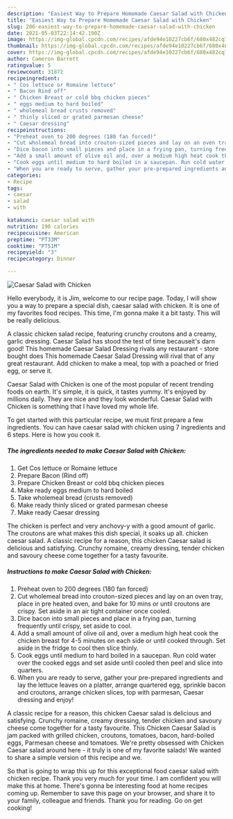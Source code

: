 ```yaml
---
description: "Easiest Way to Prepare Homemade Caesar Salad with Chicken"
title: "Easiest Way to Prepare Homemade Caesar Salad with Chicken"
slug: 206-easiest-way-to-prepare-homemade-caesar-salad-with-chicken
date: 2021-05-03T22:14:42.190Z
image: https://img-global.cpcdn.com/recipes/afde94e10227cb6f/680x482cq70/caesar-salad-with-chicken-recipe-main-photo.jpg
thumbnail: https://img-global.cpcdn.com/recipes/afde94e10227cb6f/680x482cq70/caesar-salad-with-chicken-recipe-main-photo.jpg
cover: https://img-global.cpcdn.com/recipes/afde94e10227cb6f/680x482cq70/caesar-salad-with-chicken-recipe-main-photo.jpg
author: Cameron Barrett
ratingvalue: 5
reviewcount: 31872
recipeingredient:
- " Cos lettuce or Romaine lettuce"
- " Bacon Rind off"
- " Chicken Breast or cold bbq chicken pieces"
- " eggs medium to hard boiled"
- " wholemeal bread crusts removed"
- " thinly sliced or grated parmesan cheese"
- " Caesar dressing"
recipeinstructions:
- "Preheat oven to 200 degrees (180 fan forced)"
- "Cut wholemeal bread into crouton-sized pieces and lay on an oven tray, place in pre heated oven, and bake for 10 mins or until croutons are crispy. Set aside in an air tight container once cooled."
- "Dice bacon into small pieces and place in a frying pan, turning frequently until crispy, set aside to cool."
- "Add a small amount of olive oil and, over a medium high heat cook the chicken breast for 4-5 minutes on each side or until cooked through. Set aside in the fridge to cool then slice thinly."
- "Cook eggs until medium to hard boiled in a saucepan. Run cold water over the cooked eggs and set aside until cooled then peel and slice into quarters."
- "When you are ready to serve, gather your pre-prepared ingredients and lay the lettuce leaves on a platter, arrange quartered egg, sprinkle bacon and croutons, arrange chicken slices, top with parmesan, Caesar dressing and enjoy!"
categories:
- Recipe
tags:
- caesar
- salad
- with

katakunci: caesar salad with 
nutrition: 190 calories
recipecuisine: American
preptime: "PT33M"
cooktime: "PT51M"
recipeyield: "3"
recipecategory: Dinner

---
```



![Caesar Salad with Chicken](https://img-global.cpcdn.com/recipes/afde94e10227cb6f/680x482cq70/caesar-salad-with-chicken-recipe-main-photo.jpg)

Hello everybody, it is Jim, welcome to our recipe page. Today, I will show you a way to prepare a special dish, caesar salad with chicken. It is one of my favorites food recipes. This time, I'm gonna make it a bit tasty. This will be really delicious.

A classic chicken salad recipe, featuring crunchy croutons and a creamy, garlic dressing. Caesar Salad has stood the test of time becauseit&#39;s darn good! This homemade Caesar Salad Dressing rivals any restaurant - store bought does This homemade Caesar Salad Dressing will rival that of any great restaurant. Add chicken to make a meal, top with a poached or fried egg, or serve it.

Caesar Salad with Chicken is one of the most popular of recent trending foods on earth. It's simple, it is quick, it tastes yummy. It's enjoyed by millions daily. They are nice and they look wonderful. Caesar Salad with Chicken is something that I have loved my whole life.


To get started with this particular recipe, we must first prepare a few ingredients. You can have caesar salad with chicken using 7 ingredients and 6 steps. Here is how you cook it.

<!--inarticleads1-->

##### The ingredients needed to make Caesar Salad with Chicken:

1. Get  Cos lettuce or Romaine lettuce
1. Prepare  Bacon (Rind off)
1. Prepare  Chicken Breast or cold bbq chicken pieces
1. Make ready  eggs medium to hard boiled
1. Take  wholemeal bread (crusts removed)
1. Make ready  thinly sliced or grated parmesan cheese
1. Make ready  Caesar dressing


The chicken is perfect and very anchovy-y with a good amount of garlic. The croutons are what makes this dish special, it soaks up all. chicken caesar salad. A classic recipe for a reason, this chicken Caesar salad is delicious and satisfying. Crunchy romaine, creamy dressing, tender chicken and savoury cheese come together for a tasty favourite. 

<!--inarticleads2-->

##### Instructions to make Caesar Salad with Chicken:

1. Preheat oven to 200 degrees (180 fan forced)
1. Cut wholemeal bread into crouton-sized pieces and lay on an oven tray, place in pre heated oven, and bake for 10 mins or until croutons are crispy. Set aside in an air tight container once cooled.
1. Dice bacon into small pieces and place in a frying pan, turning frequently until crispy, set aside to cool.
1. Add a small amount of olive oil and, over a medium high heat cook the chicken breast for 4-5 minutes on each side or until cooked through. Set aside in the fridge to cool then slice thinly.
1. Cook eggs until medium to hard boiled in a saucepan. Run cold water over the cooked eggs and set aside until cooled then peel and slice into quarters.
1. When you are ready to serve, gather your pre-prepared ingredients and lay the lettuce leaves on a platter, arrange quartered egg, sprinkle bacon and croutons, arrange chicken slices, top with parmesan, Caesar dressing and enjoy!


A classic recipe for a reason, this chicken Caesar salad is delicious and satisfying. Crunchy romaine, creamy dressing, tender chicken and savoury cheese come together for a tasty favourite. This Chicken Caesar Salad is jam packed with grilled chicken, croutons, tomatoes, bacon, hard-boiled eggs, Parmesan cheese and tomatoes. We&#39;re pretty obsessed with Chicken Caesar salad around here - it truly is one of my favorite salads! We wanted to share a simple version of this recipe and we. 

So that is going to wrap this up for this exceptional food caesar salad with chicken recipe. Thank you very much for your time. I am confident you will make this at home. There's gonna be interesting food at home recipes coming up. Remember to save this page on your browser, and share it to your family, colleague and friends. Thank you for reading. Go on get cooking!
